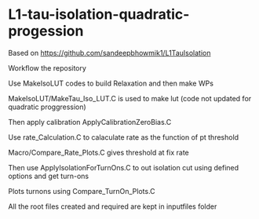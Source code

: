 # L1-tau-isolation-quadratic-progession
Based on https://github.com/sandeepbhowmik1/L1TauIsolation

Workflow the repository

Use MakeIsoLUT codes to build Relaxation and then make WPs

MakeIsoLUT/MakeTau_Iso_LUT.C is used to make lut (code not updated for quadratic proggression)

Then apply calibration ApplyCalibrationZeroBias.C

Use rate_Calculation.C to calaculate rate as the function of pt threshold

Macro/Compare_Rate_Plots.C gives threshold at fix rate

Then use ApplyIsolationForTurnOns.C to out isolation cut using defined options and get turn-ons

Plots turnons using Compare_TurnOn_Plots.C

All the root files created and required are kept in inputfiles folder
